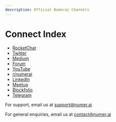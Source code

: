 ```yaml
---
description: Official Numerai Channels
---
```


# Connect Index

* [RocketChat](https://community.numer.ai/)
* [Twitter](https://twitter.com/numerai)
* [Medium](https://medium.com/numerai)
* [Forum](https://forum.numer.ai)
* [YouTube](https://youtube.com/numerai)
* [r/numerai](https://www.reddit.com/r/numerai/)
* [LinkedIn](https://www.linkedin.com/company/numerai/)
* [Meetup](https://www.meetup.com/Numerai/)
* [Blockfolio](https://blockfolio.com/coin/NMR)
* [Telegram](https://t.me/NMR_Official)

For support, email us at [support@numer.ai](mailto:support@numer.ai)

For general enquiries, email us at [contact@numer.ai](mailto:contact@numer.ai)

